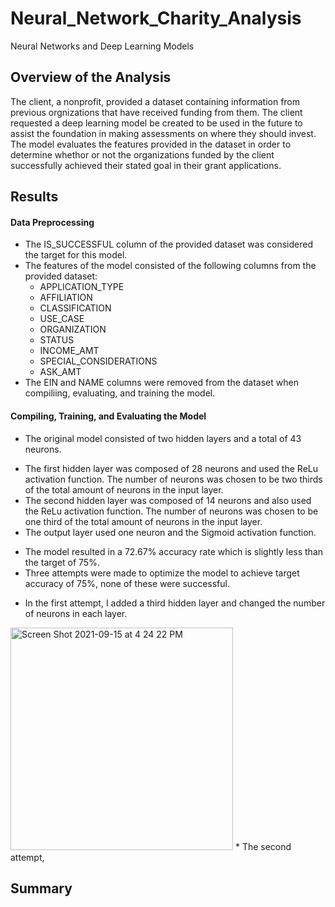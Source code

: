 # Neural_Network_Charity_Analysis
Neural Networks and Deep Learning Models

## Overview of the Analysis

The client, a nonprofit, provided a dataset containing information from previous orgnizations that have received funding from them. The client requested a deep learning model be created to be used in the future to assist the foundation in making assessments on where they should invest. The model evaluates the features provided in the dataset in order to determine whethor or not the organizations funded by the client successfully achieved their stated goal in their grant applications.

## Results

#### Data Preprocessing
- The IS_SUCCESSFUL column of the provided dataset was considered the target for this model.
- The features of the model consisted of the following columns from the provided dataset:
  * APPLICATION_TYPE
  * AFFILIATION
  * CLASSIFICATION
  * USE_CASE
  * ORGANIZATION
  * STATUS
  * INCOME_AMT
  * SPECIAL_CONSIDERATIONS
  * ASK_AMT
- The EIN and NAME columns were removed from the dataset when compiliing, evaluating, and training the model.

#### Compiling, Training, and Evaluating the Model
- The original model consisted of two hidden layers and a total of 43 neurons.
 * The first hidden layer was composed of 28 neurons and used the ReLu activation function. The number of neurons was chosen to be two thirds of the total amount of neurons in the input layer.
 * The second hidden layer was composed of 14 neurons and also used the ReLu activation function. The number of neurons was chosen to be one third of the total amount of neurons in the input layer.
 * The output layer used one neuron and the Sigmoid activation function.
- The model resulted in a 72.67% accuracy rate which is slightly less than the target of 75%.
- Three attempts were made to optimize the model to achieve target accuracy of 75%, none of these were successful.
 * In the first attempt, I added a third hidden layer and changed the number of neurons in each layer.
  <img width="356" alt="Screen Shot 2021-09-15 at 4 24 22 PM" src="https://user-images.githubusercontent.com/82982901/133504335-5a7a6ef7-538e-4305-a7dc-53e3dac8c814.png">
 * The second attempt, 



## Summary

